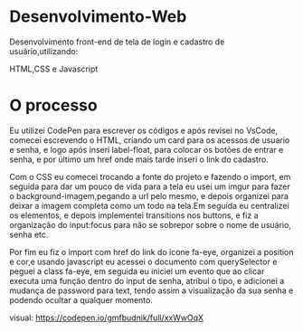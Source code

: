 # Desenvolvimento-Web

Desenvolvimento front-end de tela de login e cadastro de usuário,utilizando:

HTML,CSS e Javascript

# O processo

 Eu utilizei CodePen para escrever os códigos e após revisei no VsCode, comecei escrevendo o HTML, criando um card para os acessos de usuario e senha, e logo após inseri label-float, para colocar os botões de entrar e senha, e por último um href onde mais tarde inseri o link do cadastro. 
  
  Com o CSS eu comecei trocando a fonte do projeto e fazendo o import, em seguida para dar um pouco de vida para a tela eu usei um imgur para fazer o background-imagem,pegando a url pelo mesmo, e depois organizei para deixar a imagem completa como um todo na tela.Em seguida eu centralizei os elementos, e depois implementei transitions nos buttons, e fiz a organização do input:focus para não se sobrepor sobre o nome de usuário, senha etc.
  
  Por fim eu fiz o import com href do link do icone fa-eye, organizei a position  e cor,e usando javascript eu acessei o documento com querySelector e peguei a class fa-eye, em seguida eu iniciei um evento que ao clicar executa uma função dentro do input de senha, atribui o tipo, e adicionei a mudança de password para text, tendo assim a visualização da sua senha e podendo ocultar a qualquer momento.
  
  
 visual: https://codepen.io/gmfbudnik/full/xxWwOqX
  

 
 
 
 






